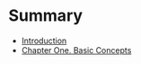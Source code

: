 # Summary

* [Introduction](README.md)
* [Chapter One. Basic Concepts](chapter_one_basic_concepts.md)

